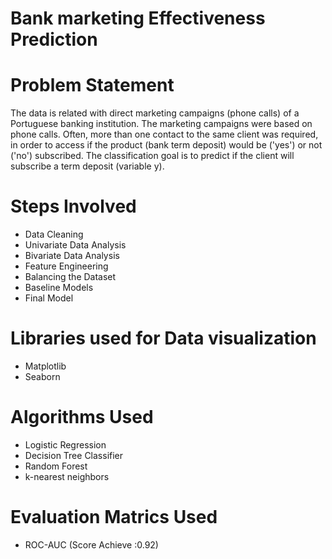 # Bank marketing Effectiveness Prediction

# Problem Statement
The data is related with direct marketing campaigns (phone calls) of a Portuguese banking institution. The marketing campaigns were based on phone calls. Often, more than one contact to the same client was required, in order to access if the product (bank term deposit) would be ('yes') or not ('no') subscribed. The classification goal is to predict if the client will subscribe a term deposit (variable y).
# Steps Involved
*  Data Cleaning
*  Univariate Data Analysis
*  Bivariate Data Analysis
*  Feature Engineering
*  Balancing the Dataset
*  Baseline Models
*  Final Model
# Libraries used for Data visualization
* Matplotlib
* Seaborn
# Algorithms Used
* Logistic Regression
* Decision Tree Classifier
* Random Forest
* k-nearest neighbors 
# Evaluation Matrics Used 
* ROC-AUC (Score Achieve :0.92)
